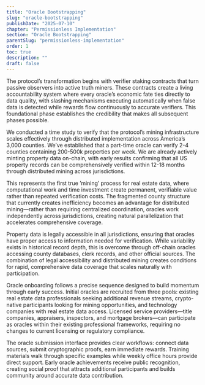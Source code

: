 ```yaml
---
title: "Oracle Bootstrapping"
slug: "oracle-bootstrapping"
publishDate: "2025-07-10"
chapter: "Permissionless Implementation"
section: "Oracle Bootstrapping"
parentSlug: "permissionless-implementation"
order: 1
toc: true
description: ""
draft: false
---
```


The protocol’s transformation begins with verifier staking contracts that turn passive observers into active truth miners. These contracts create a living accountability system where every oracle’s economic fate ties directly to data quality, with slashing mechanisms executing automatically when false data is detected while rewards flow continuously to accurate verifiers. This foundational phase establishes the credibility that makes all subsequent phases possible.

We conducted a time study to verify that the protocol’s mining infrastructure scales effectively through distributed implementation across America’s 3,000 counties. We’ve established that a part-time oracle can verify 2-4 counties containing 200-500k properties per week. We are already actively minting property data on-chain, with early results confirming that all US property records can be comprehensively verified within 12-18 months through distributed mining across jurisdictions.

This represents the first true ’mining’ process for real estate data, where computational work and time investment create permanent, verifiable value rather than repeated verification costs. The fragmented county structure that currently creates inefficiency becomes an advantage for distributed mining—rather than requiring centralized coordination, oracles work independently across jurisdictions, creating natural parallelization that accelerates comprehensive coverage.

Property data is legally accessible in all jurisdictions, ensuring that oracles have proper access to information needed for verification. While variability exists in historical record depth, this is overcome through off-chain oracles accessing county databases, clerk records, and other official sources. The combination of legal accessibility and distributed mining creates conditions for rapid, comprehensive data coverage that scales naturally with participation.

Oracle onboarding follows a precise sequence designed to build momentum through early success. Initial oracles are recruited from three pools: existing real estate data professionals seeking additional revenue streams, crypto-native participants looking for mining opportunities, and technology companies with real estate data access. Licensed service providers—title companies, appraisers, inspectors, and mortgage brokers—can participate as oracles within their existing professional frameworks, requiring no changes to current licensing or regulatory compliance.

The oracle submission interface provides clear workflows: connect data sources, submit cryptographic proofs, earn immediate rewards. Training materials walk through specific examples while weekly office hours provide direct support. Early oracle achievements receive public recognition, creating social proof that attracts additional participants and builds community around accurate data contribution.
